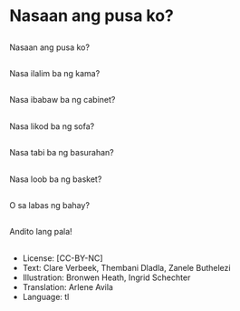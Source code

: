 # Nasaan ang pusa ko?

##
Nasaan ang pusa ko?

##
Nasa ilalim ba ng kama?

##
Nasa ibabaw ba ng cabinet?

##
Nasa likod ba ng sofa?

##
Nasa tabi ba ng basurahan?

##
Nasa loob ba ng basket?

##
O sa labas ng bahay?

##
Andito lang pala!

##
* License: [CC-BY-NC]
* Text: Clare Verbeek, Thembani Dladla, Zanele Buthelezi
* Illustration: Bronwen Heath, Ingrid Schechter
* Translation: Arlene Avila
* Language: tl

